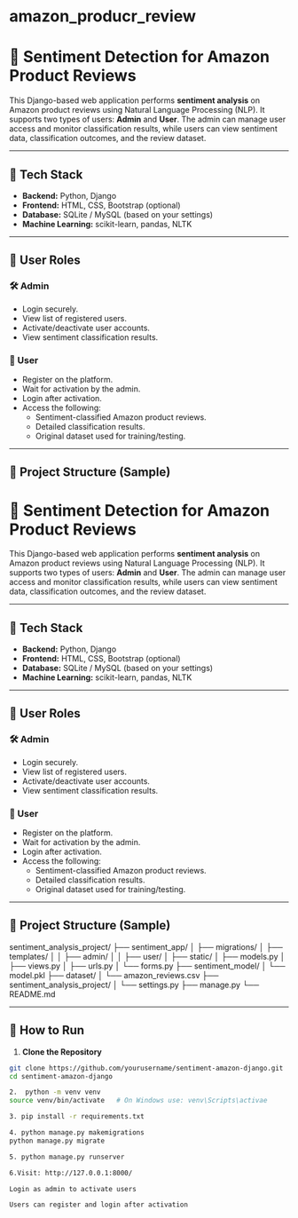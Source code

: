 # amazon_producr_review
# 📝 Sentiment Detection for Amazon Product Reviews

This Django-based web application performs **sentiment analysis** on Amazon product reviews using Natural Language Processing (NLP). It supports two types of users: **Admin** and **User**. The admin can manage user access and monitor classification results, while users can view sentiment data, classification outcomes, and the review dataset.

---

## 🔧 Tech Stack

- **Backend:** Python, Django  
- **Frontend:** HTML, CSS, Bootstrap (optional)  
- **Database:** SQLite / MySQL (based on your settings)  
- **Machine Learning:** scikit-learn, pandas, NLTK  

---

## 👥 User Roles

### 🛠️ Admin
- Login securely.
- View list of registered users.
- Activate/deactivate user accounts.
- View sentiment classification results.

### 🙋 User
- Register on the platform.
- Wait for activation by the admin.
- Login after activation.
- Access the following:
  - Sentiment-classified Amazon product reviews.
  - Detailed classification results.
  - Original dataset used for training/testing.

---

## 📂 Project Structure (Sample)
# 📝 Sentiment Detection for Amazon Product Reviews

This Django-based web application performs **sentiment analysis** on Amazon product reviews using Natural Language Processing (NLP). It supports two types of users: **Admin** and **User**. The admin can manage user access and monitor classification results, while users can view sentiment data, classification outcomes, and the review dataset.

---

## 🔧 Tech Stack

- **Backend:** Python, Django  
- **Frontend:** HTML, CSS, Bootstrap (optional)  
- **Database:** SQLite / MySQL (based on your settings)  
- **Machine Learning:** scikit-learn, pandas, NLTK  

---

## 👥 User Roles

### 🛠️ Admin
- Login securely.
- View list of registered users.
- Activate/deactivate user accounts.
- View sentiment classification results.

### 🙋 User
- Register on the platform.
- Wait for activation by the admin.
- Login after activation.
- Access the following:
  - Sentiment-classified Amazon product reviews.
  - Detailed classification results.
  - Original dataset used for training/testing.

---

## 📂 Project Structure (Sample)
sentiment_analysis_project/
├── sentiment_app/
│ ├── migrations/
│ ├── templates/
│ │ ├── admin/
│ │ ├── user/
│ ├── static/
│ ├── models.py
│ ├── views.py
│ ├── urls.py
│ └── forms.py
├── sentiment_model/
│ └── model.pkl
├── dataset/
│ └── amazon_reviews.csv
├── sentiment_analysis_project/
│ └── settings.py
├── manage.py
└── README.md


---

## 🚀 How to Run

 1. **Clone the Repository**
   ```bash
   git clone https://github.com/yourusername/sentiment-amazon-django.git
   cd sentiment-amazon-django

 2.  python -m venv venv
source venv/bin/activate   # On Windows use: venv\Scripts\activae

 3. pip install -r requirements.txt

 4. python manage.py makemigrations
python manage.py migrate

 5. python manage.py runserver

6.Visit: http://127.0.0.1:8000/

Login as admin to activate users

Users can register and login after activation









